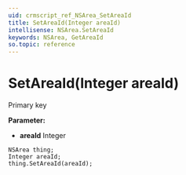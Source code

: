 ```yaml
---
uid: crmscript_ref_NSArea_SetAreaId
title: SetAreaId(Integer areaId)
intellisense: NSArea.SetAreaId
keywords: NSArea, GetAreaId
so.topic: reference
---
```


# SetAreaId(Integer areaId)

Primary key

**Parameter:** 
 - **areaId** Integer

```crmscript
NSArea thing;
Integer areaId;
thing.SetAreaId(areaId);
```

